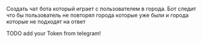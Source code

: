 Создать чат бота который играет с пользователем в города. Бот следит что бы пользователь не повторял города которые уже были и города которые не подходят на ответ

TODO add your Token from telegram!